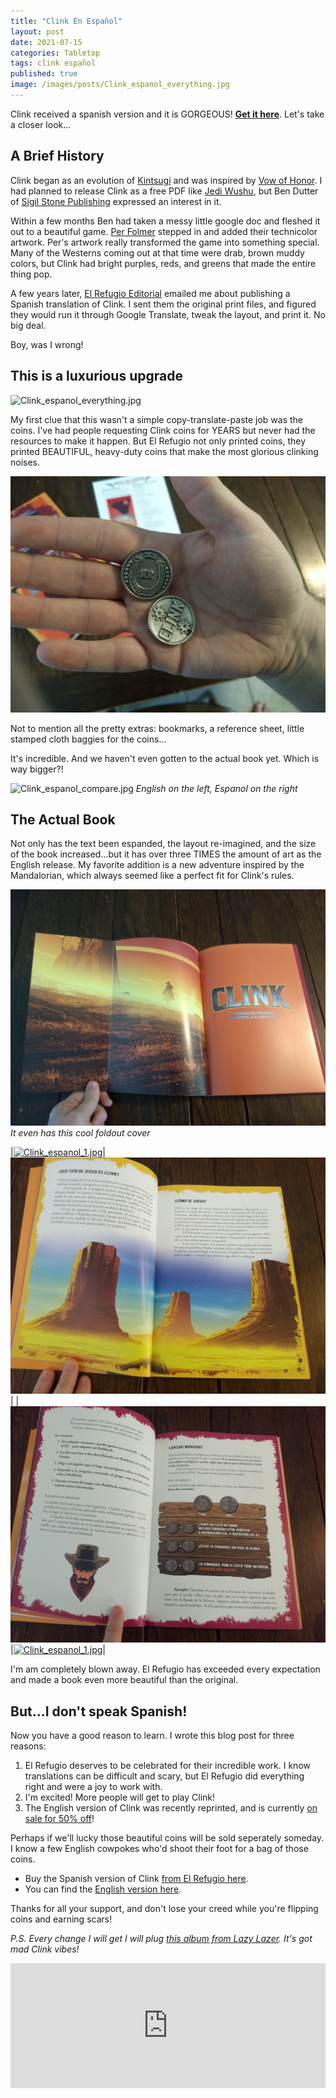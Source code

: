 ```yaml
---
title: "Clink En Español"
layout: post
date: 2021-07-15
categories: Tabletop
tags: clink español
published: true
image: /images/posts/Clink_espanol_everything.jpg
---
```


Clink received a spanish version and it is GORGEOUS! [**Get it here**](https://www.elrefugioeditorial.com/tienda/clink). Let's take a closer look...

## A Brief History

Clink began as an evolution of [Kintsugi](/kintsugi) and was inspired by [Vow of Honor](https://www.sigilstonepublishing.com/vow-of-honor-rpg/). I had planned to release Clink as a free PDF like [Jedi Wushu](/david/my-creations/jedi-wushu), but Ben Dutter of [Sigil Stone Publishing](https://www.sigilstonepublishing.com/) expressed an interest in it.

Within a few months Ben had taken a messy little google doc and fleshed it out to a beautiful game. [Per Folmer](https://www.artstation.com/shrimpskimps) stepped in and added their technicolor artwork. Per's artwork really transformed the game into something special. Many of the Westerns coming out at that time were drab, brown muddy colors, but Clink had bright purples, reds, and greens that made the entire thing pop.

A few years later, [El Refugio Editorial](https://www.elrefugioeditorial.com/) emailed me about publishing a Spanish translation of Clink. I sent them the original print files, and figured they would run it through Google Translate, tweak the layout, and print it. No big deal.

Boy, was I wrong!

## This is a luxurious upgrade

![Clink_espanol_everything.jpg](/images/posts/Clink_espanol_everything.jpg)

My first clue that this wasn't a simple copy-translate-paste job was the coins. I've had people requesting Clink coins for YEARS but never had the resources to make it happen. But El Refugio not only printed coins, they printed BEAUTIFUL, heavy-duty coins that make the most glorious clinking noises.

![Clink_espanol_coins.jpg](/images/posts/Clink_espanol_coins.jpg)

Not to mention all the pretty extras: bookmarks, a reference sheet, little stamped cloth baggies for the coins...

It's incredible. And we haven't even gotten to the actual book yet. Which is way bigger?!

![Clink_espanol_compare.jpg](/images/posts/Clink_espanol_compare.jpg)
*English on the left, Espanol on the right*

## The Actual Book

Not only has the text been espanded, the layout re-imagined, and the size of the book increased...but it has over three TIMES the amount of art as the English release. My favorite addition is a new adventure inspired by the Mandalorian, which always seemed like a perfect fit for Clink's rules.

![Clink_espanol_1.jpg](/images/posts/Clink_espanol_1.jpg)
*It even has this cool foldout cover*

|[![Clink_espanol_1.jpg](/images/posts/Clink_espanol_2.jpg)](/images/posts/Clink_espanol_2.jpg)|[![Clink_espanol_1.jpg](/images/posts/Clink_espanol_3.jpg)](/images/posts/Clink_espanol_3.jpg)|
|[![Clink_espanol_1.jpg](/images/posts/Clink_espanol_4.jpg)](/images/posts/Clink_espanol_4.jpg)|[![Clink_espanol_1.jpg](/images/posts/Clink_espanol_5.jpg)](/images/posts/Clink_espanol_5.jpg)|


I'm am completely blown away. El Refugio has exceeded every expectation and made a book even more beautiful than the original.

## But...I don't speak Spanish!

Now you have a good reason to learn. I wrote this blog post for three reasons:

1. El Refugio deserves to be celebrated for their incredible work. I know translations can be difficult and scary, but El Refugio did everything right and were a joy to work with.
2. I'm excited! More people will get to play Clink!
3. The English version of Clink was recently reprinted, and is currently [on sale for 50% off](https://www.technicalgrimoire.com/david/2021/07/HalfSale)!

Perhaps if we'll lucky those beautiful coins will be sold seperately someday. I know a few English cowpokes who'd shoot their foot for a bag of those coins.

 - Buy the Spanish version of Clink [from El Refugio here](https://www.elrefugioeditorial.com/clink).
 - You can find the [English version here](/clink).

Thanks for all your support, and don't lose your creed while you're flipping coins and earning scars!

_P.S. Every change I will get I will plug [this album from Lazy Lazer](https://lazylaser.bandcamp.com/album/ride-on-space-cowboy). It's got mad Clink vibes!_


<iframe style="border: 0; width: 100%; height: 200px;" src="https://bandcamp.com/EmbeddedPlayer/album=37894053/size=large/bgcol=ffffff/linkcol=0687f5/tracklist=false/artwork=small/transparent=true/" seamless><a href="http://lazylaser.bandcamp.com/album/ride-on-space-cowboy">Ride On Space Cowboy by Lazy Laser</a></iframe>